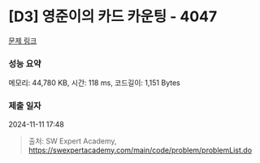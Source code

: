 # [D3] 영준이의 카드 카운팅 - 4047 

[문제 링크](https://swexpertacademy.com/main/code/problem/problemDetail.do?contestProbId=AWIsY84KEPMDFAWN) 

### 성능 요약

메모리: 44,780 KB, 시간: 118 ms, 코드길이: 1,151 Bytes

### 제출 일자

2024-11-11 17:48



> 출처: SW Expert Academy, https://swexpertacademy.com/main/code/problem/problemList.do